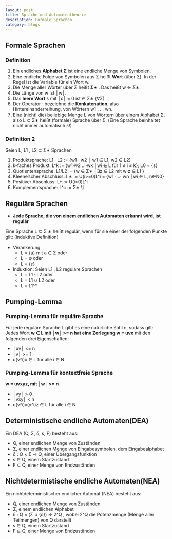 ```yaml
---
layout: post
title: Sprache und Automatentheorie
description: Formale Sprachen
category: blogs
---
```


## Formale Sprachen
### Definition
1. Ein endliches **Alphabet Σ** ist eine endliche Menge von Symbolen.
2. Eine endliche Folge von Symbolen aus Σ heißt **Wort** (über Σ). In der Regel ist die Variable für ein Wort w.
3. Die Menge aller Wörter über Σ heißt **Σ∗** . Das heißt w ∈ Σ∗.
4. Die Länge von w ist │w│.
5. Das **leere Wort** ε mit │ε│ = 0 ist ∈ Σ∗ (∀Σ)
6. Der Operator · bezeichne die **Konkatenation**, also Hintereinanderreihung, von Wörtern w1 . . . wn.
7. Eine (nicht! die) beliebige Menge L von Wörtern über einem Alphabet Σ, also L ⊂ Σ∗ heißt (formale) Sprache über Σ. (Eine Sprache beinhaltet nicht immer automatisch ε!)

### Definition 2
Seien L, L1 , L2 ⊂ Σ∗ Sprachen
1. Produktsprache: L1 · L2 := {w1 · w2 │ w1 ∈ L1, w2 ∈ L2}
2. k-faches Produkt: L^k := {w1·w2 ...·wk │wi ∈ L für 1 ≤ i ≤ k}; L0 = {ε}
3. Quotientensprache: L1/L2 := {w ∈ Σ∗ │∃z ∈ L2 mit w·z ∈ L1 }
4. Kleene’scher Abschluss: L∗ := U(i>=0)L^i = {w1 ·...· wn │wi ∈ L, n∈N0}
5. Positiver Abschluss: L+ := U(i>0)L^i
6. Komplementsprache: L^c := Σ∗ \L

## Reguläre Sprachen
+ **Jede Sprache, die von einem endlichen Automaten erkannt wird, ist regulär**

Eine Sprache L ⊆ Σ ∗ heißt regulär, wenn für sie einer der folgenden Punkte gilt: (induktive Deﬁnition)
+ Verankerung
  + L = {a} mit a ∈ Σ oder
  + L = ∅ oder
  + L = {ε}
+ Induktion: Seien L1 , L2 reguläre Sprachen
  + L = L1 · L2 oder
  + L = L1 ∪ L2 oder
  + L = L1^*

## Pumping-Lemma

### Pumping-Lemma für reguläre Sprache
Für jede reguläre Sprache L gibt es eine natürliche Zahl n, sodass gilt: Jedes Wort **w ∈ L mit │w│ >= n hat eine Zerlegung w = uvx** mit den folgenden drei Eigenschaften:

+ │uv│ <= n 
+ │v│ >= 1 
+ u(v^i)x ∈ L für alle i ∈ N

### Pumping-Lemma für kontextfreie Sprache
**w = uvxyz, mit │w│ >= n**
+ │vy│ > 0
+ │vxy│ < n
+ u(v^i)x(y^i)z ∈ L für alle i ∈ N

## Deterministische endliche Automaten(DEA)
Ein DEA (Q, Σ, δ, s, F) besteht aus:
+ Q, einer endlichen Menge von Zuständen
+ Σ, einer endlichen Menge von Eingabesymbolen, dem Eingabealphabet
+ δ : Q × Σ ⇒ Q, einer Übergangsfunktion
+ s ∈ Q, einem Startzustand
+ F ⊆ Q, einer Menge von Endzuständen

## Nichtdetermistische endliche Automaten(NEA)
Ein nichtdeterministischer endlicher Automat (NEA) besteht aus:
+ Q, einer endlichen Menge von Zuständen
+ Σ, einem endlichen Alphabet
+ δ : Q × (Σ ∪ {ε}) ⇒ 2^Q , wobei 2^Q die Potenzmenge (Menge aller Teilmengen) von Q darstellt
+ s ∈ Q, einem Startzustand
+ F ⊆ Q, einer Menge von Endzuständen


